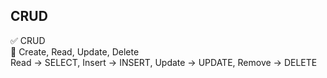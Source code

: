 ## CRUD

✅ CRUD 
<br>
🔷 Create, Read, Update, Delete 
    <br>
    <prep>
    Read -> SELECT, 
    Insert -> INSERT, 
    Update -> UPDATE, 
    Remove -> DELETE 
 </prep>


